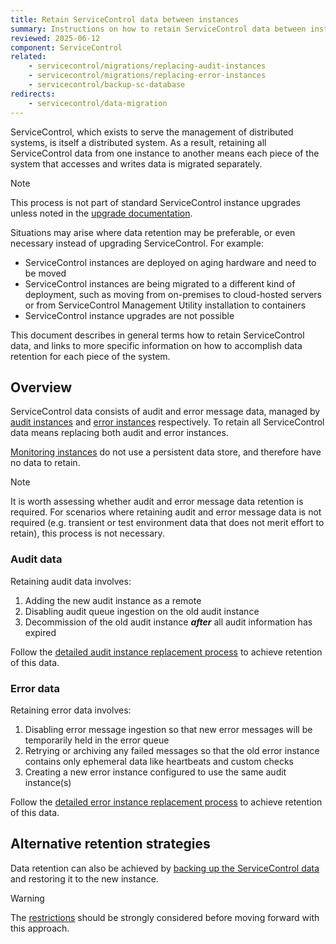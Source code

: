 ```yaml
---
title: Retain ServiceControl data between instances
summary: Instructions on how to retain ServiceControl data between instances.
reviewed: 2025-06-12
component: ServiceControl
related:
    - servicecontrol/migrations/replacing-audit-instances
    - servicecontrol/migrations/replacing-error-instances
    - servicecontrol/backup-sc-database
redirects:
    - servicecontrol/data-migration
---
```


ServiceControl, which exists to serve the management of distributed systems, is itself a distributed system. As a result, retaining all ServiceControl data from one instance to another means each piece of the system that accesses and writes data is migrated separately.

> [!NOTE]
> This process is not part of standard ServiceControl instance upgrades unless noted in the [upgrade documentation](/servicecontrol/upgrades/).

Situations may arise where data retention may be preferable, or even necessary instead of upgrading ServiceControl. For example:

- ServiceControl instances are deployed on aging hardware and need to be moved
- ServiceControl instances are being migrated to a different kind of deployment, such as moving from on-premises to cloud-hosted servers or from ServiceControl Management Utility installation to containers
- ServiceControl instance upgrades are not possible

This document describes in general terms how to retain ServiceControl data, and links to more specific information on how to accomplish data retention for each piece of the system.

## Overview

ServiceControl data consists of audit and error message data, managed by [audit instances](/servicecontrol/audit-instances/) and [error instances](/servicecontrol/servicecontrol-instances/) respectively. To retain all ServiceControl data means replacing both audit and error instances.

[Monitoring instances](/servicecontrol/monitoring-instances/) do not use a persistent data store, and therefore have no data to retain.

> [!NOTE]
> It is worth assessing whether audit and error message data retention is required. For scenarios where retaining audit and error message data is not required (e.g. transient or test environment data that does not merit effort to retain), this process is not necessary.

### Audit data

Retaining audit data involves:

1. Adding the new audit instance as a remote
2. Disabling audit queue ingestion on the old audit instance
3. Decommission of the old audit instance _**after**_ all audit information has expired

Follow the [detailed audit instance replacement process](/servicecontrol/migrations/replacing-audit-instances/) to achieve retention of this data.

### Error data

Retaining error data involves:

1. Disabling error message ingestion so that new error messages will be temporarily held in the error queue
2. Retrying or archiving any failed messages so that the old error instance contains only ephemeral data like heartbeats and custom checks
3. Creating a new error instance configured to use the same audit instance(s)

Follow the [detailed error instance replacement process](/servicecontrol/migrations/replacing-error-instances/) to achieve retention of this data.

## Alternative retention strategies

Data retention can also be achieved by [backing up the ServiceControl data](/servicecontrol/backup-sc-database.md) and restoring it to the new instance.

> [!WARNING]
> The [restrictions](/servicecontrol/backup-sc-database.md#important-notes-and-restrictions) should be strongly considered before moving forward with this approach.
